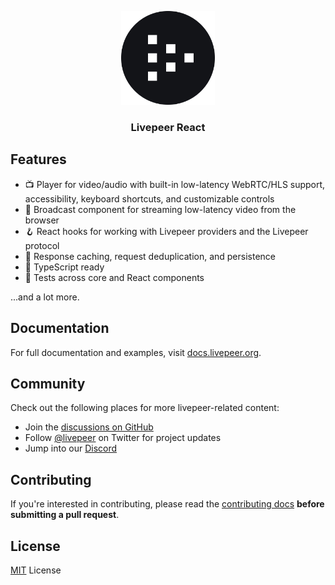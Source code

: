 <p align="center">
  <picture>
    <source media="(prefers-color-scheme: dark)" srcset=".github/content/logo-dark.svg">
    <img alt="livepeer logo" src=".github/content/logo-light.svg" width="auto" height="150">
  </picture>
</p>

<h3 align="center">
  Livepeer React
<h3>

## Features

- 📺 Player for video/audio with built-in low-latency WebRTC/HLS support, accessibility, keyboard shortcuts, and customizable controls
- 🎥 Broadcast component for streaming low-latency video from the browser
- 🪝 React hooks for working with Livepeer providers and the Livepeer protocol
- 💾 Response caching, request deduplication, and persistence
- 🐼 TypeScript ready
- 🧪 Tests across core and React components

...and a lot more.

## Documentation

For full documentation and examples, visit [docs.livepeer.org](https://docs.livepeer.org).

## Community

Check out the following places for more livepeer-related content:

- Join the [discussions on GitHub](https://github.com/livepeer/livepeer-react/discussions)
- Follow [@livepeer](https://twitter.com/livepeer) on Twitter for project updates
- Jump into our [Discord](https://discord.gg/livepeer)

## Contributing

If you're interested in contributing, please read the [contributing docs](/.github/CONTRIBUTING.md) **before submitting a pull request**.

## License

[MIT](/LICENSE) License
